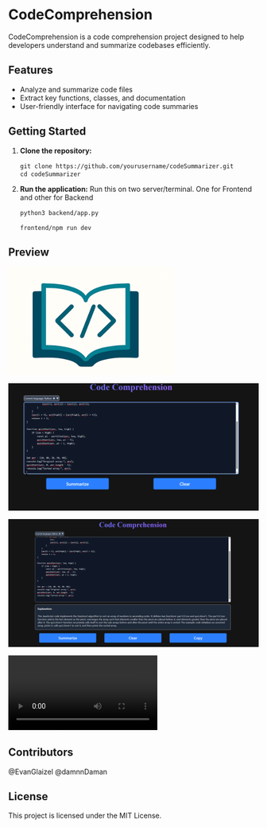 # CodeComprehension


CodeComprehension is a code comprehension project designed to help developers understand and summarize codebases efficiently.

## Features

- Analyze and summarize code files
- Extract key functions, classes, and documentation
- User-friendly interface for navigating code summaries

## Getting Started

1. **Clone the repository:**
    ```
    git clone https://github.com/yourusername/codeSummarizer.git
    cd codeSummarizer
    ```

3. **Run the application:**
   Run this on two server/terminal. One for Frontend and other for Backend
    ```
    python3 backend/app.py
    ```
    ```
    frontend/npm run dev
    ```

## Preview

![Logo](image.png)

![UI](p1.png)

![Generated](p2.png)


![Video](video.mp4)


## Contributors

@EvanGlaizel
@damnnDaman

## License

This project is licensed under the MIT License.
